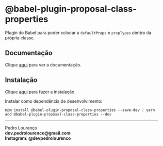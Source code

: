 # @babel-plugin-proposal-class-properties

Plugin do Babel para poder colocar a `defaultProps` e `propTypes` dentro da própria classe.

## Documentação

Clique [aqui](https://github.com/babel/babel/tree/master/packages/babel-plugin-proposal-class-properties) para ver a documentação.

## Instalação

Clique [aqui](https://www.npmjs.com/package/@babel/plugin-proposal-class-properties) para fazer a instalação.

Instalar como dependência de desenvolvimento:

```
npm install @babel-plugin-proposal-class-properties --save-dev | yarn add @babel-plugin-proposal-class-properties --dev
```

<hr>
<stong>Pedro Lourenço</strong><br>
<Strong>dev.pedrolourenco@gmail.com</strong><br>
<Strong>Instagram: @devpedrolourenco</strong>